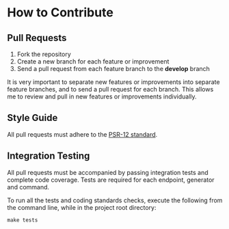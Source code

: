 # How to Contribute

## Pull Requests

1. Fork the repository
2. Create a new branch for each feature or improvement
3. Send a pull request from each feature branch to the **develop** branch

It is very important to separate new features or improvements into separate feature branches, and to send a
pull request for each branch. This allows me to review and pull in new features or improvements individually.

## Style Guide

All pull requests must adhere to the [PSR-12 standard](https://github.com/php-fig/fig-standards/blob/master/accepted/PSR-12-extended-coding-style-guide.md).

## Integration Testing

All pull requests must be accompanied by passing integration tests and complete code coverage. Tests are required for each endpoint, generator and command.

To run all the tests and coding standards checks, execute the following from the
command line, while in the project root directory:

```
make tests
```
